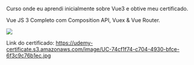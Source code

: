Curso onde eu aprendi inicialmente sobre Vue3 e obtive meu certificado.

Vue JS 3 Completo com Composition API, Vuex & Vue Router.

<img src="https://udemy-certificate.s3.amazonaws.com/image/UC-74cf1f74-c704-4930-bfce-6f3c9c76b1ec.jpg">

Link do certificado: 
https://udemy-certificate.s3.amazonaws.com/image/UC-74cf1f74-c704-4930-bfce-6f3c9c76b1ec.jpg